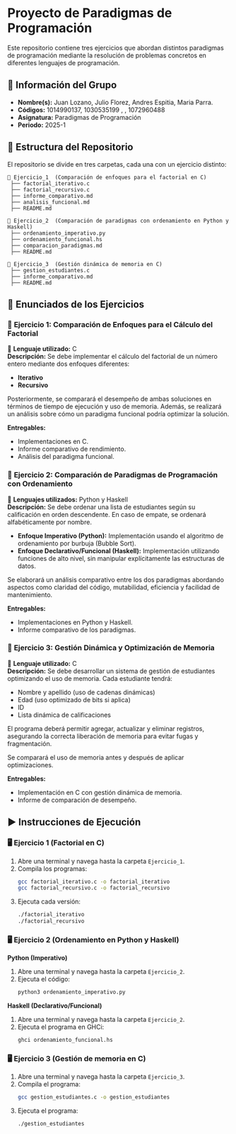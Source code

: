 #  Proyecto de Paradigmas de Programación

Este repositorio contiene tres ejercicios que abordan distintos paradigmas de programación mediante la resolución de problemas concretos en diferentes lenguajes de programación.

## 👥 Información del Grupo
- **Nombre(s):** Juan Lozano, Julio Florez, Andres Espitia, Maria Parra.
- **Códigos:** 1014990137, 1030535199 , , 1072960488
- **Asignatura:** Paradigmas de Programación
- **Periodo:** 2025-1

## 📂 Estructura del Repositorio
El repositorio se divide en tres carpetas, cada una con un ejercicio distinto:

```
📂 Ejercicio_1  (Comparación de enfoques para el factorial en C)
 ├── factorial_iterativo.c
 ├── factorial_recursivo.c
 ├── informe_comparativo.md
 ├── analisis_funcional.md
 ├── README.md

📂 Ejercicio_2  (Comparación de paradigmas con ordenamiento en Python y Haskell)
 ├── ordenamiento_imperativo.py
 ├── ordenamiento_funcional.hs
 ├── comparacion_paradigmas.md
 ├── README.md

📂 Ejercicio_3  (Gestión dinámica de memoria en C)
 ├── gestion_estudiantes.c
 ├── informe_comparativo.md
 ├── README.md
```

## 📌 Enunciados de los Ejercicios

### 📝 **Ejercicio 1: Comparación de Enfoques para el Cálculo del Factorial**
📍 **Lenguaje utilizado:** C  
**Descripción:** Se debe implementar el cálculo del factorial de un número entero mediante dos enfoques diferentes:
- **Iterativo**
- **Recursivo**

Posteriormente, se comparará el desempeño de ambas soluciones en términos de tiempo de ejecución y uso de memoria. Además, se realizará un análisis sobre cómo un paradigma funcional podría optimizar la solución.

**Entregables:**
- Implementaciones en C.
- Informe comparativo de rendimiento.
- Análisis del paradigma funcional.

### 📝 **Ejercicio 2: Comparación de Paradigmas de Programación con Ordenamiento**
📍 **Lenguajes utilizados:** Python y Haskell  
**Descripción:** Se debe ordenar una lista de estudiantes según su calificación en orden descendente. En caso de empate, se ordenará alfabéticamente por nombre.

- **Enfoque Imperativo (Python):** Implementación usando el algoritmo de ordenamiento por burbuja (Bubble Sort).
- **Enfoque Declarativo/Funcional (Haskell):** Implementación utilizando funciones de alto nivel, sin manipular explícitamente las estructuras de datos.

Se elaborará un análisis comparativo entre los dos paradigmas abordando aspectos como claridad del código, mutabilidad, eficiencia y facilidad de mantenimiento.

**Entregables:**
- Implementaciones en Python y Haskell.
- Informe comparativo de los paradigmas.

### 📝 **Ejercicio 3: Gestión Dinámica y Optimización de Memoria**
📍 **Lenguaje utilizado:** C  
**Descripción:** Se debe desarrollar un sistema de gestión de estudiantes optimizando el uso de memoria. Cada estudiante tendrá:
- Nombre y apellido (uso de cadenas dinámicas)
- Edad (uso optimizado de bits si aplica)
- ID
- Lista dinámica de calificaciones

El programa deberá permitir agregar, actualizar y eliminar registros, asegurando la correcta liberación de memoria para evitar fugas y fragmentación.

Se comparará el uso de memoria antes y después de aplicar optimizaciones.

**Entregables:**
- Implementación en C con gestión dinámica de memoria.
- Informe de comparación de desempeño.

## ▶️ **Instrucciones de Ejecución**

### 🖥️ **Ejercicio 1 (Factorial en C)**
1. Abre una terminal y navega hasta la carpeta `Ejercicio_1`.
2. Compila los programas:
   ```bash
   gcc factorial_iterativo.c -o factorial_iterativo
   gcc factorial_recursivo.c -o factorial_recursivo
   ```
3. Ejecuta cada versión:
   ```bash
   ./factorial_iterativo
   ./factorial_recursivo
   ```

### 🖥️ **Ejercicio 2 (Ordenamiento en Python y Haskell)**
**Python (Imperativo)**
1. Abre una terminal y navega hasta la carpeta `Ejercicio_2`.
2. Ejecuta el código:
   ```bash
   python3 ordenamiento_imperativo.py
   ```

**Haskell (Declarativo/Funcional)**
1. Abre una terminal y navega hasta la carpeta `Ejercicio_2`.
2. Ejecuta el programa en GHCi:
   ```bash
   ghci ordenamiento_funcional.hs
   ```

### 🖥️ **Ejercicio 3 (Gestión de memoria en C)**
1. Abre una terminal y navega hasta la carpeta `Ejercicio_3`.
2. Compila el programa:
   ```bash
   gcc gestion_estudiantes.c -o gestion_estudiantes
   ```
3. Ejecuta el programa:
   ```bash
   ./gestion_estudiantes
   ```
